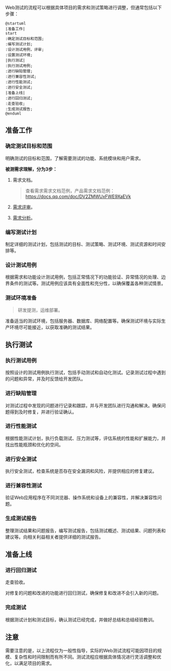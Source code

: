 Web测试的流程可以根据具体项目的需求和测试策略进行调整，但通常包括以下步骤：

```plantuml
@startuml
|准备工作|
start
:确定测试目标和范围;
:编写测试计划;
:设计测试用例，评审;
:设置测试环境;
|执行测试|
:执行测试用例;
:进行缺陷管理;
:进行兼容性测试;
:进行性能测试;
:进行安全测试;
|准备上线|
:进行回归测试;
:走查验收;
:生成测试报告;
@enduml
```


## 准备工作

### 确定测试目标和范围

明确测试的目标和范围，了解需要测试的功能、系统模块和用户需求。

**被测需求理解，分为3步：**

1. 需求文档。

    >查看需求需求文档范例，产品需求文档范例：https://docs.qq.com/doc/DV2ZMWUxFWE9XaEVk

2. [需求评审](1005B_需求评审.md)。

3. [需求分析](1005C_需求分析.md)。


### 编写测试计划

制定详细的测试计划，包括测试的目标、测试策略、测试环境、测试资源和时间安排等。

### 设计测试用例

根据需求和功能设计测试用例，包括正常情况下的功能验证、异常情况的处理、边界条件的测试等。测试用例应该具有全面性和充分性，以确保覆盖各种测试情景。

### 测试环境准备

>研发提测，运维部署。

准备适当的测试环境，包括服务器、数据库、网络配置等。确保测试环境与实际生产环境尽可能接近，以获取准确的测试结果。

## 执行测试

### 执行测试用例

按照设计的测试用例执行测试，包括手动测试和自动化测试。记录测试过程中遇到的问题和异常，并及时反馈给开发团队。

### 进行缺陷管理

对测试过程中发现的问题进行记录和跟踪，并与开发团队进行沟通和解决。确保问题得到及时修复，并进行验证确认。

### 进行性能测试

根据性能测试计划，执行负载测试、压力测试等，评估系统的性能和扩展能力，并找出性能瓶颈和优化的空间。

### 进行安全测试

执行安全测试，检查系统是否存在安全漏洞和风险，并提供相应的修复建议。

### 进行兼容性测试

验证Web应用程序在不同浏览器、操作系统和设备上的兼容性，并解决兼容性问题。

### 生成测试报告

整理测试结果和问题报告，编写测试报告，包括测试概述、测试结果、问题列表和建议等。向相关利益相关者提供详细的测试报告。

## 准备上线

### 进行回归测试

走查验收。

对修复的问题和改进的功能进行回归测试，确保修复和改进不会引入新的问题。

### 完成测试

根据测试计划和测试目标，确认测试已经完成，并做好总结和总结经验教训。

## 注意
需要注意的是，以上流程仅为一般性指导，实际的Web测试流程可能因项目的规模、复杂性和时间限制而有所不同。测试流程应根据具体情况进行灵活调整和优化，以满足项目的需求。